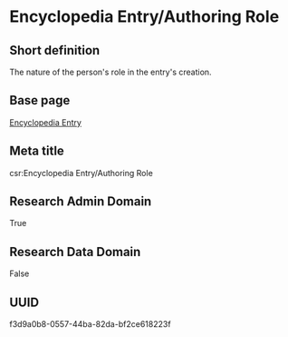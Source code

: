 # Encyclopedia Entry/Authoring Role
## Short definition
The nature of the person's role in the entry's creation.
## Base page
[Encyclopedia Entry](../../Objects/Encyclopedia%20Entry.md)
## Meta title
csr:Encyclopedia Entry/Authoring Role
## Research Admin Domain
True
## Research Data Domain
False
## UUID
f3d9a0b8-0557-44ba-82da-bf2ce618223f
